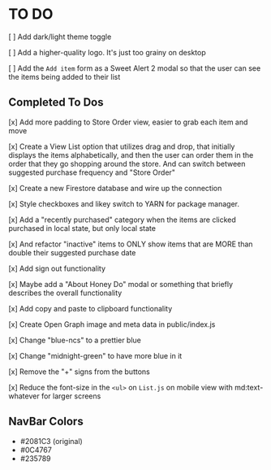 # TO DO

[ ] Add dark/light theme toggle

[ ] Add a higher-quality logo. It's just too grainy on desktop

[ ] Add the `Add item` form as a Sweet Alert 2 modal so that the user can see the items being added to their list

## Completed To Dos

[x] Add more padding to Store Order view, easier to grab each item and move

[x] Create a View List option that utilizes drag and drop, that initially displays the items alphabetically, and then the user can order them in the order that they go shopping around the store. And can switch between suggested purchase frequency and "Store Order"

[x] Create a new Firestore database and wire up the connection

[x] Style checkboxes and likey switch to YARN for package manager.

[x] Add a "recently purchased" category when the items are clicked purchased in local state, but only local state

[x] And refactor "inactive" items to ONLY show items that are MORE than double their suggested purchase date

[x] Add sign out functionality

[x] Maybe add a "About Honey Do" modal or something that briefly describes the overall functionality

[x] Add copy and paste to clipboard functionality

[x] Create Open Graph image and meta data in public/index.js

[x] Change "blue-ncs" to a prettier blue

[x] Change "midnight-green" to have more blue in it

[x] Remove the "+" signs from the buttons

[x] Reduce the font-size in the `<ul>` on `List.js` on mobile view with md:text-whatever for larger screens

## NavBar Colors

- #2081C3 (original)
- #0C4767
- #235789
